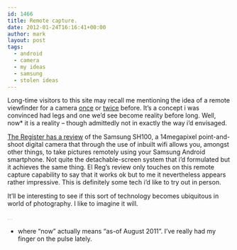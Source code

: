 ```yaml
---
id: 1466
title: Remote capture.
date: 2012-01-24T16:16:41+00:00
author: mark
layout: post
tags:
  - android
  - camera
  - my ideas
  - samsung
  - stolen ideas
---
```

Long-time visitors to this site may recall me mentioning the idea of a remote viewfinder for a camera [once](http://www.sallonoroff.co.uk/blog/2009/08/secondary-display-on-a-camera/) or [twice](http://www.sallonoroff.co.uk/blog/2011/06/the-wireless-viewfinder/) before. It&#8217;s a concept i was convinced had legs and one we&#8217;d see become reality before long. Well, now* it is a reality &#8211; though admittedly not in exactly the way i&#8217;d envisaged.

[The Register has a review](http://www.reghardware.com/2011/08/26/review_samsung_sh100_compact_camera/) of the Samsung SH100, a 14megapixel point-and-shoot digital camera that through the use of inbuilt wifi allows you, amongst other things, to take pictures remotely using your Samsung Android smartphone. Not quite the detachable-screen system that i&#8217;d formulated but it achieves the same thing. El Reg&#8217;s review only touches on this remote capture capability to say that it works ok but to me it nevertheless appears rather impressive. This is definitely some tech i&#8217;d like to try out in person.

It&#8217;ll be interesting to see if this sort of technology becomes ubiquitous in world of photography. I like to imagine it will.

<span style="color: #c0c0c0;">&#8230;</span>

* where &#8220;now&#8221; actually means &#8220;as-of August 2011&#8221;. I&#8217;ve really had my finger on the pulse lately.